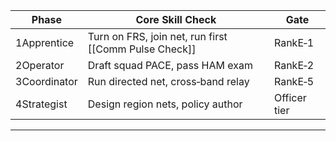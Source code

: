 |Phase|Core Skill Check|Gate|
|---|---|---|
|1Apprentice|Turn on FRS, join net, run first [[Comm Pulse Check]]|RankE‑1|
|2Operator|Draft squad PACE, pass HAM exam|RankE‑2|
|3Coordinator|Run directed net, cross‑band relay|RankE‑5|
|4Strategist|Design region nets, policy author|Officer tier|  
---